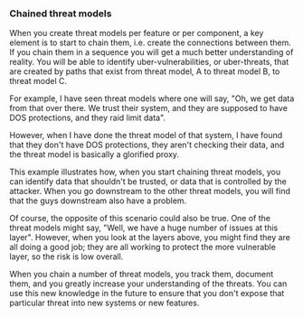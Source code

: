 ### Chained threat models

When you create threat models per feature or per component, a key element is to start to chain them, i.e. create the connections between them. If you chain them in a sequence you will get a much better understanding of reality. You will be able to identify uber-vulnerabilities, or uber-threats, that are created by paths that exist from threat model, A to threat model B, to threat model C.

For example, I have seen threat models where one will say, "Oh, we get data from that over there. We trust their system, and they are supposed to have DOS protections, and they raid limit data". 

However, when I have done the threat model of that system, I have found that they don't have DOS protections, they aren't checking their data, and the threat model is basically a glorified proxy.

This example illustrates how, when you start chaining threat models, you can identify data that shouldn't be trusted, or data that is controlled by the attacker. When you go downstream to the other threat models, you will find that the guys downstream also have a problem. 

Of course, the opposite of this scenario could also be true. One of the threat models might say, "Well, we have a huge number of issues at this layer". However, when you look at the layers above, you might find they are all doing a good job; they are all working to protect the more vulnerable layer, so the risk is low overall. 

When you chain a number of threat models, you track them, document them, and you greatly increase your understanding of the threats. You can use this new knowledge in the future to ensure that you don't expose that particular threat into new systems or new features. 
